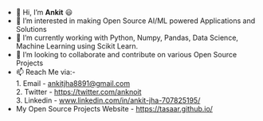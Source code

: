- 👋 Hi, I’m <b>Ankit</b> 😃
- 👀 I’m interested in making Open Source AI/ML powered Applications and Solutions
- 🌱 I’m currently working with Python, Numpy, Pandas, Data Science, Machine Learning using Scikit Learn.
- 💞️ I’m looking to collaborate and contribute on various Open Source Projects<br>
- 📫 Reach Me via:-<br>
            1. Email - ankitjha8891@gmail.com<br>
            2. Twitter - https://twitter.com/anknoit<br>
            3. Linkedin - www.linkedin.com/in/ankit-jha-707825195/<br>
- My Open Source Projects Website - https://tasaar.github.io/
<!---
Anknoit/Anknoit is a ✨ special ✨ repository because its `README.md` (this file) appears on your GitHub profile.
You can click the Preview link to take a look at your changes.
--->
